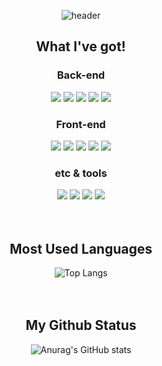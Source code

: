 <div align=center>
  
![header](https://capsule-render.vercel.app/api?type=rounded&color=auto&height=120&section=header&text=Backend%20Developer%20HanEum&fontSize=30)

## What I've got!
### Back-end

<img src="https://img.shields.io/badge/Java-orange?style=for-the-badge&logo=coffeescript&logoColor=white"/>
<img src="https://img.shields.io/badge/Spring-green?style=for-the-badge&logo=spring&logoColor=white"/>
<img src="https://img.shields.io/badge/SpringBoot-green?style=for-the-badge&logo=springboot&logoColor=white"/>
<img src="https://img.shields.io/badge/MySQL-yellow?style=for-the-badge&logo=mysql&logoColor=white"/>
<img src="https://img.shields.io/badge/PostgreSQL-blue?style=for-the-badge&logo=postgresql&logoColor=white"/>

### Front-end

<img src="https://img.shields.io/badge/HTML-orange?style=for-the-badge&logo=html5&logoColor=white"/>
<img src="https://img.shields.io/badge/CSS-blue?style=for-the-badge&logo=css3&logoColor=white"/>
<img src="https://img.shields.io/badge/BootStrap-purple?style=for-the-badge&logo=bootstrap&logoColor=white"/>
<img src="https://img.shields.io/badge/JavaScript-yellow?style=for-the-badge&logo=javascript&logoColor=white"/>
<img src="https://img.shields.io/badge/React-skyblue?style=for-the-badge&logo=react&logoColor=white"/>

### etc & tools

<img src="https://img.shields.io/badge/C Language-blue?style=for-the-badge&logo=c&logoColor=white"/>
<img src="https://img.shields.io/badge/github-black?style=for-the-badge&logo=github&logoColor=white"/>
<img src="https://img.shields.io/badge/swagger-green?style=for-the-badge&logo=swagger&logoColor=white"/>
<img src="https://img.shields.io/badge/Figma-black?style=for-the-badge&logo=Figma&logoColor=white"/>
<br><br><br>


## Most Used Languages
![Top Langs](https://github-readme-stats.vercel.app/api/top-langs/?username=LeeHanEum&layout=compact)
<br><br><br>

## My Github Status
![Anurag's GitHub stats](https://github-readme-stats.vercel.app/api?username=LeeHanEum&count_private=true&show_icons=true)

</div>



